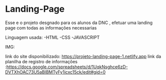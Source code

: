 # Landing-Page
Esse e o projeto desgnado para os alunos da DNC , efetuar uma landing page com todas as informações necessarias

Linguagem usada:
-HTML
-CSS
-JAVASCRIPT

IMG: 


link do site disponibilizado: https://projeto-landing-page-1.netlify.app
link da planilha de registro de informações :https://docs.google.com/spreadsheets/d/1UqkNsghce6zD-DVTXhOAC73U5aBIBMTyFy1icxc15ck/edit#gid=0
